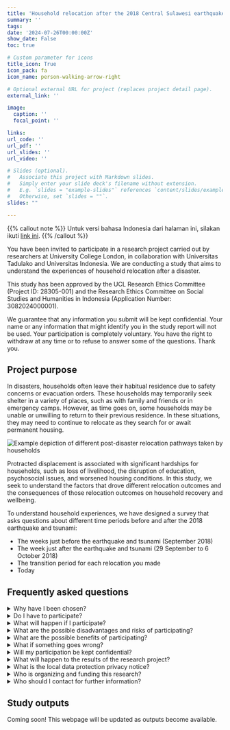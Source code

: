 ```yaml
---
title: 'Household relocation after the 2018 Central Sulawesi earthquake and tsunami'
summary: ''
tags:
date: '2024-07-26T00:00:00Z'
show_date: False
toc: true

# Custom parameter for icons
title_icon: True
icon_pack: fa
icon_name: person-walking-arrow-right

# Optional external URL for project (replaces project detail page).
external_link: ''

image:
  caption: ''
  focal_point: ''

links:
url_code: ''
url_pdf: ''
url_slides: ''
url_video: ''

# Slides (optional).
#   Associate this project with Markdown slides.
#   Simply enter your slide deck's filename without extension.
#   E.g. `slides = "example-slides"` references `content/slides/example-slides.md`.
#   Otherwise, set `slides = ""`.
slides: ""

---
```


{{% callout note %}}
Untuk versi bahasa Indonesia dari halaman ini, silakan ikuti [link ini](../sulawesi-tengah/).
{{% /callout %}}

You have been invited to participate in a research project carried out by researchers at University College London, in collaboration with Universitas Tadulako and Universitas Indonesia. We are conducting a study that aims to understand the experiences of household relocation after a disaster.

This study has been approved by the UCL Research Ethics Committee (Project ID: 28305-001) and the Research Ethics Committee on Social Studies and Humanities in Indonesia (Application Number: 3082024000001).

We guarantee that any information you submit will be kept confidential. Your name or any information that might identify you in the study report will not be used. Your participation is completely voluntary. You have the right to withdraw at any time or to refuse to answer some of the questions. Thank you.

## Project purpose

In disasters, households often leave their habitual residence due to safety concerns or evacuation orders. These households may temporarily seek shelter in a variety of places, such as with family and friends or in emergency camps. However, as time goes on, some households may be unable or unwilling to return to their previous residence. In these situations, they may need to continue to relocate as they search for or await permanent housing. 

![Example depiction of different post-disaster relocation pathways taken by households](info/central-sulawesi/household_relocation.png "Example depiction of different post-disaster relocation pathways taken by households")

Protracted displacement is associated with significant hardships for households, such as loss of livelihood, the disruption of education, psychosocial issues, and worsened housing conditions. In this study, we seek to understand the factors that drove different relocation outcomes and the consequences of those relocation outcomes on household recovery and wellbeing.

To understand household experiences, we have designed a survey that asks questions about different time periods before and after the 2018 earthquake and tsunami:
* The weeks just before the earthquake and tsunami (September 2018)
* The week just after the earthquake and tsunami (29 September to 6 October 2018)
* The transition period for each relocation you made
* Today

## Frequently asked questions

<details>
<summary>Why have I been chosen?</summary>
  In this study, we survey respondents based on their place of residence in the area affected by the 2018 Central Sulawesi earthquake and tsunami. You are selected as one of the respondents in this study randomly based on that criterion.
</details>

<details>
<summary>Do I have to participate?</summary>
  Participation is voluntary -- you decide whether or not to take part. If you decide to participate, you will be asked to consent at the start of the questionnaire. Even if you provide consent, you are able to withdraw at any time during the survey. If you decide to withdraw, we will ask you what you wish to happen to the data provided thus far.
</details>

<details>
<summary>What will happen if I participate?</summary>
  This survey will take approximately 20 minutes. We guarantee that any information you provide will be kept anonymous. Your name or any information that could identify you in the study will not be used. Your participation is completely voluntary. You have the right to stop participating at any time, or refuse to answer any questions.
</details>

<details>
<summary>What are the possible disadvantages and risks of participating?</summary>
  We acknowledge the potential risk of trauma-triggering effects, particularly if you have experienced the negative impacts of past disasters. Discussing sensitive topics or recalling distressing memories related to disasters may potentially evoke emotional distress. To manage this risk, we have designed the survey in a sensitive and considerate manner. You can also opt out or skip specific questions that you find distressing. Additionally, you can withdraw from participating at any time without giving a reason.
</details>

<details>
<summary>What are the possible benefits of participating?</summary>
  While there are no immediate benefits, we hope that this research will offer valuable insights to improve recovery planning in future disasters.
</details>

<details>
<summary>What if something goes wrong?</summary>
  If you have a concern or complaint about any aspect of this study, you should email the principal researcher <a href="mailto:c.galasso@ucl.ac.uk">c.galasso@ucl.ac.uk</a>. He will do his best to answer your questions or deal with your query. 
  
  If you feel your complaint has not been handled satisfactorily or if you prefer to contact someone independent of the research team, you can contact either:
  * **United Kingdom:** The Chair of the UCL Research Ethics Committee at ethics@ucl.ac.uk
  * **Indonesia:** The Research Ethics Committee on Social Studies and Humanities, National Research and Innovation Agency at klirensetik@brin.go.id
</details>

<details>
<summary>Will my participation be kept confidential?</summary>
All information collected during this survey will be kept strictly confidential. No personally identifiable information is recorded on this survey and the responses are password-protected. Additionally, you will not be able to be identified in any ensuing reports or publications. Limits to confidentiality include:

 * Confidentiality will be respected subject to legal constraints and professional guidelines.
 * Confidentiality will be respected unless there are compelling and legitimate reasons for this to be breached.  If this was the case we would inform you of any decisions that might limit your confidentiality.
</details>

<details>
<summary>What will happen to the results of the research project?</summary>
  Findings from the study will be written up for a publication, which will be read by other researchers. Additionally, it will be written up within a PhD thesis. 
  
  This webpage will be updated with links to any study outputs as they become available.
</details>

<details>
<summary>What is the local data protection privacy notice?</summary>
Notice: The controller for this project will be University College London (UCL). The UCL Data Protection Officer provides oversight of UCL activities involving the processing of personal data and can be contacted at data-protection@ucl.ac.uk 
This ‘local’ privacy notice sets out the information that applies to this particular study. Further information on how UCL uses participant information can be found in our ‘general’ privacy notice at <a href="https://www.ucl.ac.uk/legal-services/privacy/ucl-general-research-participant-privacy-notice">https://www.ucl.ac.uk/legal-services/privacy/ucl-general-research-participant-privacy-notice</a>.
The information that is required to be provided to participants under data protection legislation (GDPR and DPA 2018) is provided across both the ‘local’ and ‘general’ privacy notices. 

The categories of personal data used will be as follows:
* Age
* Number of people in your household (i.e., household size) 
* Number of people aged 65 and above in your household
* Number of people under 18 years old in your household
* Number of people with special needs 
* Housing and land tenure status
* Occupation
* Education qualification
* Gender of the head of household

The lawful basis that would be used to process your personal data will be performance of a task in the public interest.
Your personal data will be processed as long as it is required for the research project. If we can anonymise or pseudonymise the personal data you provide, we will undertake this and endeavour to minimise the processing of personal data wherever possible. 
If you are concerned about how your personal data is being processed, or if you would like to contact us about your rights, please contact UCL in the first instance at data-protection@ucl.ac.uk 

</details>

<details>
<summary>Who is organizing and funding this research?</summary>
This study is organized by UCL and funded by UCL’s Overseas Research Scholarship (ORS).
 
</details>

<details>
<summary>Who should I contact for further information?</summary>
If you have any questions regarding this study, do not hesitate to ask the researcher conducting the study.

  * Principal researcher: Carmine Galasso, c.galasso@ucl.ac.uk 
  * Research coordinator: Nicole Paul, nicole.paul.22@ucl.ac.uk 
  * Office Address: Chadwick Building GM14, Gower St, WC1E 6BT London, UK

  Additional questions or complaints/objections against your rights as a respondent in this study can be submitted to:

  * **United Kingdom:** The Chair of the UCL Research Ethics Committee at ethics@ucl.ac.uk
  * **Indonesia:** The Research Ethics Committee on Social Studies and Humanities, National Research and Innovation Agency at klirensetik@brin.go.id
</details>


## Study outputs

Coming soon! This webpage will be updated as outputs become available.

